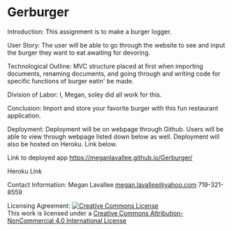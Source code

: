 # Gerburger

Introduction:
This assignment is to make a burger logger. 

User Story:
The user will be able to go through the website to see and input the burger they want to eat awaiting for devoring. 

Technological Outline:
MVC structure placed at first when importing documents, renaming documents, and going through and writing code for specific functions of burger eatin' be made. 

Division of Labor:
I, Megan, soley did all work for this.  

Conclusion:
Import and store your favorite burger with this fun restaurant application. 

Deployment:
Deployment will be on webpage through Github. Users will be able to view through webpage listed down below as well. Deployment will also be hosted on Heroku. Link below. 


Link to deployed app
https://meganlavallee.github.io/Gerburger/

Heroku Link

Contact Information: 
Megan Lavallee
megan.lavallee@yahoo.com
719-321-8559

Licensing Agreement:
<a rel="license" href="http://creativecommons.org/licenses/by-nc/4.0/"><img alt="Creative Commons License" style="border-width:0" src="https://i.creativecommons.org/l/by-nc/4.0/88x31.png" /></a><br />This work is licensed under a <a rel="license" href="http://creativecommons.org/licenses/by-nc/4.0/">Creative Commons Attribution-NonCommercial 4.0 International License</a>